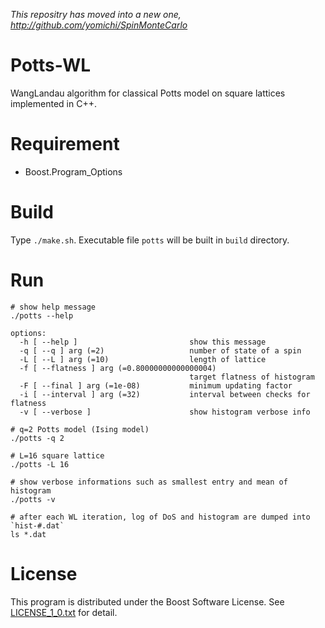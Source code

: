 *This repositry has moved into a new one, http://github.com/yomichi/SpinMonteCarlo*

# Potts-WL
WangLandau algorithm for classical Potts model on square lattices implemented in C++.

# Requirement
- Boost.Program_Options

# Build
Type `./make.sh`.
Executable file `potts` will be built in `build` directory.

# Run

    # show help message
    ./potts --help

    options:
      -h [ --help ]                         show this message
      -q [ --q ] arg (=2)                   number of state of a spin
      -L [ --L ] arg (=10)                  length of lattice
      -f [ --flatness ] arg (=0.80000000000000004)
                                            target flatness of histogram
      -F [ --final ] arg (=1e-08)           minimum updating factor
      -i [ --interval ] arg (=32)           interval between checks for flatness
      -v [ --verbose ]                      show histogram verbose info

    # q=2 Potts model (Ising model) 
    ./potts -q 2

    # L=16 square lattice
    ./potts -L 16

    # show verbose informations such as smallest entry and mean of histogram
    ./potts -v

    # after each WL iteration, log of DoS and histogram are dumped into `hist-#.dat`
    ls *.dat
    
# License
This program is distributed under the Boost Software License.
See [LICENSE_1_0.txt](LICENSE_1_0.txt) for detail.
